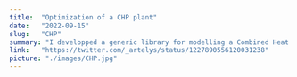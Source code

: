 ```yaml
---
title:  "Optimization of a CHP plant"
date:   "2022-09-15"
slug:   "CHP"
summary: "I developped a generic library for modelling a Combined Heat and Power plant using MILP framework. This library was then used to modelling the power plant of our customer (physical model and electricity markets) in order to improve its bidding strategy on the electricity market, while at the same time respecting all the physical constraints of the plant and satisfying the heat demand to the DH network. I proposed a methodology for proposing offers to the market (MILP/ python)"
link:   "https://twitter.com/_artelys/status/1227890556120031238"
picture: "./images/CHP.jpg"
---
```

